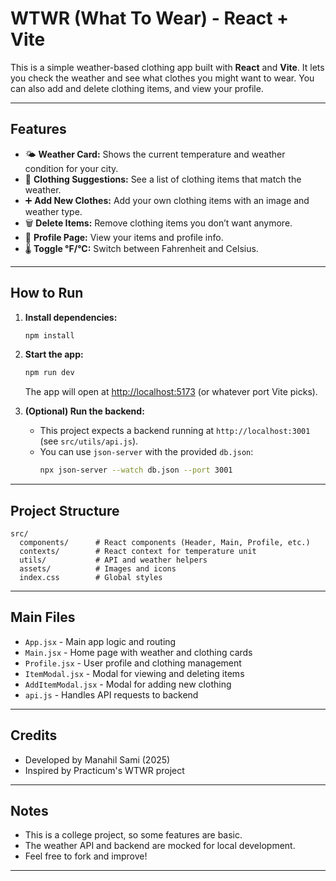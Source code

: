 # WTWR (What To Wear) - React + Vite

This is a simple weather-based clothing app built with **React** and **Vite**. It lets you check the weather and see what clothes you might want to wear. You can also add and delete clothing items, and view your profile.

---

## Features

- 🌤️ **Weather Card:** Shows the current temperature and weather condition for your city.
- 🧢 **Clothing Suggestions:** See a list of clothing items that match the weather.
- ➕ **Add New Clothes:** Add your own clothing items with an image and weather type.
- 🗑️ **Delete Items:** Remove clothing items you don’t want anymore.
- 👤 **Profile Page:** View your items and profile info.
- 🌡️ **Toggle °F/°C:** Switch between Fahrenheit and Celsius.

---

## How to Run

1. **Install dependencies:**

   ```bash
   npm install
   ```

2. **Start the app:**

   ```bash
   npm run dev
   ```

   The app will open at [http://localhost:5173](http://localhost:5173) (or whatever port Vite picks).

3. **(Optional) Run the backend:**
   - This project expects a backend running at `http://localhost:3001` (see `src/utils/api.js`).
   - You can use `json-server` with the provided `db.json`:
     ```bash
     npx json-server --watch db.json --port 3001
     ```

---

## Project Structure

```
src/
  components/      # React components (Header, Main, Profile, etc.)
  contexts/        # React context for temperature unit
  utils/           # API and weather helpers
  assets/          # Images and icons
  index.css        # Global styles
```

---

## Main Files

- `App.jsx` - Main app logic and routing
- `Main.jsx` - Home page with weather and clothing cards
- `Profile.jsx` - User profile and clothing management
- `ItemModal.jsx` - Modal for viewing and deleting items
- `AddItemModal.jsx` - Modal for adding new clothing
- `api.js` - Handles API requests to backend

---

## Credits

- Developed by Manahil Sami (2025)
- Inspired by Practicum's WTWR project

---

## Notes

- This is a college project, so some features are basic.
- The weather API and backend are mocked for local development.
- Feel free to fork and improve!

---
